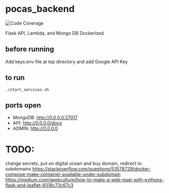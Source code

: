 # pocas_backend
![Code Coverage](https://github.com/velaraptor/pocas_backend/workflows/Code%20Coverage/badge.svg)

Flask API, Lambda, and Mongo DB Dockerized

## before running
Add keys.env file at top directory and add Google API Key

## to run
```
./start_services.sh
```
## ports open

 * MongoDB: http://0.0.0.0:27017
 * API: http://0.0.0.0/docs
 * ADMIN: http://0.0.0.0


# TODO: 
change secrets, put on digital ocean and buy domain, redirect to subdomains
https://stackoverflow.com/questions/53578729/docker-compose-make-container-available-under-subdomain
https://medium.com/geekculture/how-to-make-a-web-map-with-pythons-flask-and-leaflet-9318c73c67c3
